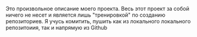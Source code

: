 Это произвольное описание моего проекта. Весь этот проект за собой ничего не несет и является лишь "тренировкой" по созданию репозиториев. Я учусь комитить, пушить как из локального 
локального репозитоиия, так и напрямую из Github
